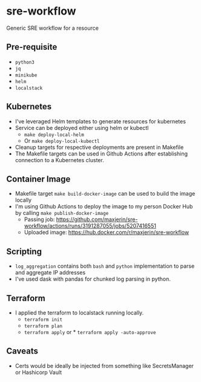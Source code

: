 # sre-workflow
Generic SRE workflow for a resource

## Pre-requisite
* `python3`
* `jq`
* `minikube`
* `helm`
* `localstack`

## Kubernetes
* I've leveraged Helm templates to generate resources for kubernetes
* Service can be deployed either using helm or kubectl
    * `make deploy-local-helm`
    * Or `make deploy-local-kubectl`
* Cleanup targets for respective deployments are present in Makefile
* The Makefile targets can be used in Github Actions after establishing connection to a Kubernetes cluster.

## Container Image
* Makefile target `make build-docker-image` can be used to build the image locally
* I'm using Github Actions to deploy the image to my person Docker Hub by calling `make publish-docker-image`
    * Passing job: https://github.com/maxjerin/sre-workflow/actions/runs/3191287055/jobs/5207416551
    * Uploaded image: https://hub.docker.com/r/maxjerin/sre-workflow

## Scripting
* `log_aggregation` contains both `bash` and `python` implementation to parse and aggregate IP addresses
* I've used dask with pandas for chunked log parsing in python.

## Terraform
* I applied the terraform to localstack running locally.
    * `terraform init`
    * `terraform plan`
    * `terraform apply` or * `terraform apply -auto-approve`

## Caveats
* Certs would be ideally be injected from something like SecretsManager or Hashicorp Vault
